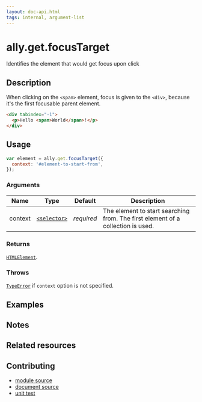 ```yaml
---
layout: doc-api.html
tags: internal, argument-list
---
```


# ally.get.focusTarget

Identifies the element that would get focus upon click


## Description

When clicking on the `<span>` element, focus is given to the `<div>`, because it's the first focusable parent element.

```html
<div tabindex="-1">
  <p>Hello <span>World</span>!</p>
</div>
```


## Usage

```js
var element = ally.get.focusTarget({
  context: '#element-to-start-from',
});
```

### Arguments

| Name | Type | Default | Description |
| ---- | ---- | ------- | ----------- |
| context | [`<selector>`](../concepts.md#Selector) | *required* | The element to start searching from. The first element of a collection is used. |

### Returns

[`HTMLElement`](https://developer.mozilla.org/en/docs/Web/API/HTMLElement).

### Throws

[`TypeError`](https://developer.mozilla.org/en-US/docs/Web/JavaScript/Reference/Global_Objects/TypeError) if `context` option is not specified.


## Examples


## Notes


## Related resources


## Contributing

* [module source](https://github.com/medialize/ally.js/blob/master/src/get/focus-target.js)
* [document source](https://github.com/medialize/ally.js/blob/master/docs/api/get/focus-target.md)
* [unit test](https://github.com/medialize/ally.js/blob/master/test/unit/get.focus-target.test.js)

